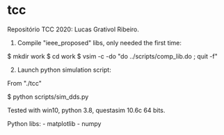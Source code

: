 # tcc
Repositório TCC 2020: Lucas Grativol Ribeiro.


1) Compile "ieee_proposed" libs, only needed the first time:

$ mkdir work
$ cd work
$ vsim -c -do "do ../scripts/comp_lib.do ; quit -f" 



2) Launch python simulation script:

From "./tcc"

$ python scripts/sim_dds.py


Tested with win10, python 3.8, questasim 10.6c 64 bits.

Python libs:  - matplotlib 
              - numpy
